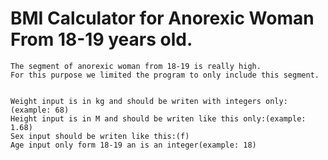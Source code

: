 # BMI Calculator for Anorexic Woman From 18-19 years old.

```
The segment of anorexic woman from 18-19 is really high.
For this purpose we limited the program to only include this segment.


Weight input is in kg and should be writen with integers only:(example: 68)
Height input is in M and should be writen like this only:(example: 1.68)
Sex input should be writen like this:(f)
Age input only form 18-19 an is an integer(example: 18)

```

